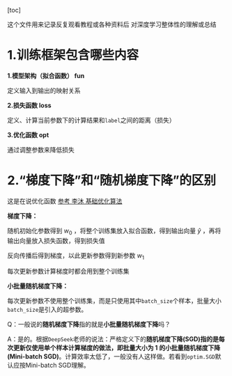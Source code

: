 [toc]

这个文件用来记录反复观看教程或各种资料后  对深度学习整体性的理解或总结

# 1.训练框架包含哪些内容

**1.模型架构（拟合函数） fun**  

定义输入到输出的映射关系

**2.损失函数 loss**  

定义、计算当前参数下的计算结果和`label`之间的距离（损失）

**3.优化函数 opt**  

通过调整参数来降低损失

# 2.“梯度下降”和“随机梯度下降”的区别

这是在说优化函数  [参考 李沐 基础优化算法](https://www.bilibili.com/video/BV1PX4y1g7KC?spm_id_from=333.788.videopod.episodes&vd_source=8924ad59b4f62224f165e16aa3d04f00&p=2)  

**梯度下降：**

随机初始化参数得到 $w_0$ ，将整个训练集放入拟合函数，得到输出向量 $\hat{y}$ ，再将输出向量放入损失函数，得到损失值  

反向传播后得到梯度，以此更新参数得到新参数 $w_1$  

每次更新参数计算梯度时都会用到整个训练集  



**小批量随机梯度下降：**  

每次更新参数不使用整个训练集，而是只使用其中`batch_size`个样本，批量大小`batch_size`是引入的超参数。  



Q：一般说的**随机梯度下降**指的就是**小批量随机梯度下降**吗？  

A：是的。根据`DeepSeek`老师的说法：严格定义下的**随机梯度下降(SGD)**指的是每次更新仅使用单个样本计算梯度的做法，即批量大小为 $1$ 的**小批量随机梯度下降(Mini-batch SGD)**。计算效率太低了，一般没有人这样做。若看到`optim.SGD`默认应按Mini-batch SGD理解。

